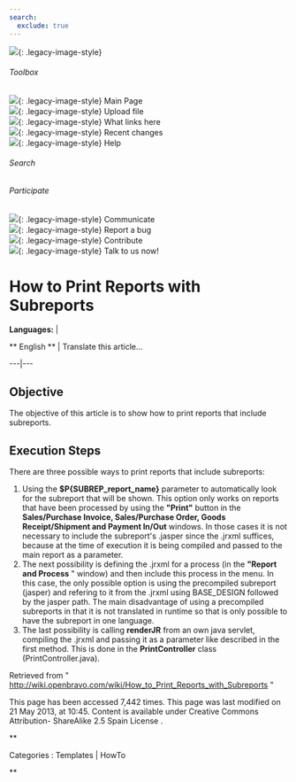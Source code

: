 ```yaml
---
search:
  exclude: true
---
```


![](skins/openbravo/images/social-blogs-sidebar-banner.png){: .legacy-image-style}

######  Toolbox

![](skins/openbravo/images/flecha1.jpg){: .legacy-image-style} Main Page  
![](skins/openbravo/images/flecha1.jpg){: .legacy-image-style} Upload file  
![](skins/openbravo/images/flecha1.jpg){: .legacy-image-style} What links here  
![](skins/openbravo/images/flecha1.jpg){: .legacy-image-style} Recent changes  
![](skins/openbravo/images/flecha1.jpg){: .legacy-image-style} Help  
  
  

######  Search

######  Participate

![](skins/openbravo/images/flecha1.jpg){: .legacy-image-style} Communicate  
![](skins/openbravo/images/flecha1.jpg){: .legacy-image-style} Report a bug  
![](skins/openbravo/images/flecha1.jpg){: .legacy-image-style} Contribute  
![](skins/openbravo/images/flecha1.jpg){: .legacy-image-style} Talk to us now!  

  

#  How to Print Reports with Subreports

**Languages:** |

** English  ** |  Translate this article...  
  
---|---  
  
##  Objective

The objective of this article is to show how to print reports that include
subreports.

##  Execution Steps

There are three possible ways to print reports that include subreports:

  1. Using the **$P{SUBREP_report_name}** parameter to automatically look for the subreport that will be shown. This option only works on reports that have been processed by using the **"Print"** button in the **Sales/Purchase Invoice, Sales/Purchase Order, Goods Receipt/Shipment and Payment In/Out** windows. In those cases it is not necessary to include the subreport's .jasper since the .jrxml suffices, because at the time of execution it is being compiled and passed to the main report as a parameter. 
  2. The next possibility is defining the .jrxml for a process (in the **"Report and Process** " window) and then include this process in the menu. In this case, the only possible option is using the precompiled subreport (jasper) and refering to it from the .jrxml using BASE_DESIGN followed by the jasper path. The main disadvantage of using a precompiled subreports in that it is not translated in runtime so that is only possible to have the subreport in one language. 
  3. The last possibility is calling **renderJR** from an own java servlet, compiling the .jrxml and passing it as a parameter like described in the first method. This is done in the **PrintController** class (PrintController.java). 

Retrieved from "
http://wiki.openbravo.com/wiki/How_to_Print_Reports_with_Subreports  "

This page has been accessed 7,442 times. This page was last modified on 21 May
2013, at 10:45. Content is available under  Creative Commons Attribution-
ShareAlike 2.5 Spain License  .

  
**

Categories  :  Templates  |  HowTo

**

